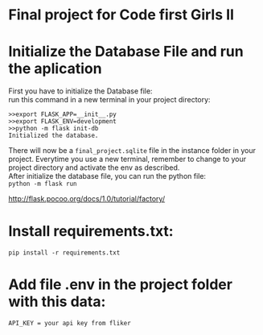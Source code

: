 # Final project for Code first Girls II

# Initialize the Database File and run the aplication
First you have to initialize the Database file:\
run this command in a new terminal in your project directory:
```
>>export FLASK_APP=__init__.py
>>export FLASK_ENV=development
>>python -m flask init-db
Initialized the database.
```
There will now be a `final_project.sqlite` file in the instance folder in your project.
Everytime you use a new terminal, remember to change to your project directory and activate the env as described.\
After initialize the database file, you can run the python file:\
`python -m flask run`

http://flask.pocoo.org/docs/1.0/tutorial/factory/

# Install requirements.txt:
```pip install -r requirements.txt```

# Add file .env in the project folder with this data:
```API_KEY = your api key from fliker```

